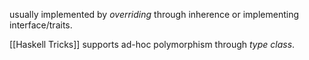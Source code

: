 usually implemented by _overriding_ through inherence or implementing interface/traits.

[[Haskell Tricks]] supports ad-hoc polymorphism through _type class_.